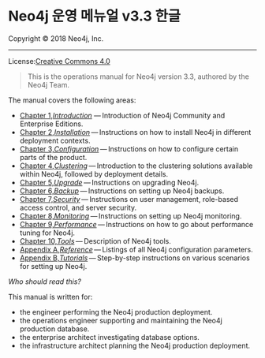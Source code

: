 # Neo4j 운영 메뉴얼 v3.3 한글

Copyright © 2018 Neo4j, Inc.

---

License:[Creative Commons 4.0](https://neo4j.com/docs/license/)

> This is the operations manual for Neo4j version 3.3, authored by the Neo4j Team.

The manual covers the following areas:

* [Chapter 1,_Introduction_](/introduction.md) — Introduction of Neo4j Community and Enterprise Editions.
* [Chapter 2,_Installation_](/installation.md) — Instructions on how to install Neo4j in different deployment contexts.
* [Chapter 3,_Configuration_](/configuration.md) — Instructions on how to configure certain parts of the product.
* [Chapter 4,_Clustering_](/clustering.md) — Introduction to the clustering solutions available within Neo4j, followed by deployment details.
* [Chapter 5,_Upgrade_](/upgrade.md) — Instructions on upgrading Neo4j.
* [Chapter 6,_Backup_](/backup.md) — Instructions on setting up Neo4j backups.
* [Chapter 7,_Security_](/security.md) — Instructions on user management, role-based access control, and server security.
* [Chapter 8,_Monitoring_](/monitoring.md) — Instructions on setting up Neo4j monitoring.
* [Chapter 9,_Performance_](/performance.md) — Instructions on how to go about performance tuning for Neo4j.
* [Chapter 10,_Tools_](/tools.md) — Description of Neo4j tools.
* [Appendix A,_Reference_](/reference.md) — Listings of all Neo4j configuration parameters.
* [Appendix B,_Tutorials_](/tutorial.md) — Step-by-step instructions on various scenarios for setting up Neo4j.

_Who should read this?_

This manual is written for:

* the engineer performing the Neo4j production deployment.
* the operations engineer supporting and maintaining the Neo4j production database.
* the enterprise architect investigating database options.
* the infrastructure architect planning the Neo4j production deployment.



